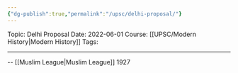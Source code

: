```yaml
---
{"dg-publish":true,"permalink":"/upsc/delhi-proposal/"}
---
```


Topic: Delhi Proposal
Date: 2022-06-01
Course: [[UPSC/Modern History\|Modern History]]
Tags: 

---



-- [[Muslim League\|Muslim League]] 1927

